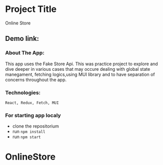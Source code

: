 # Project Title

Online Store

## Demo link:

### About The App:

This app uses the Fake Store Api. This was practice project to explore and dive deeper in various cases that may occure dealing with global state manegament, fetching logics,using MUI library and to have separation of concerns throughout the app.

### Technologies:

`React,
Redux,
Fetch,
MUI`

### For starting app localy

- clone the repositorium
- run `npm install`
- run `npm start`

# OnlineStore
